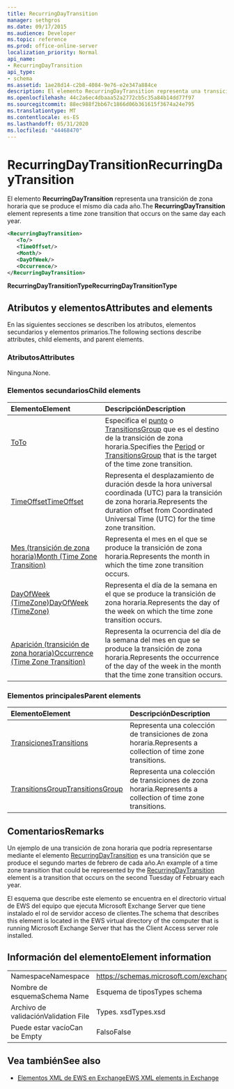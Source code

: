 ```yaml
---
title: RecurringDayTransition
manager: sethgros
ms.date: 09/17/2015
ms.audience: Developer
ms.topic: reference
ms.prod: office-online-server
localization_priority: Normal
api_name:
- RecurringDayTransition
api_type:
- schema
ms.assetid: 1ae28d14-c2b8-4084-9e76-e2e347a884ce
description: El elemento RecurringDayTransition representa una transición de zona horaria que se produce el mismo día cada año.
ms.openlocfilehash: 44c2a6ec4dbaaa52a2772cb5c35a84b14dd77f97
ms.sourcegitcommit: 88ec988f2bb67c1866d06b361615f3674a24e795
ms.translationtype: MT
ms.contentlocale: es-ES
ms.lasthandoff: 05/31/2020
ms.locfileid: "44468470"
---
```

# <a name="recurringdaytransition"></a><span data-ttu-id="4f127-103">RecurringDayTransition</span><span class="sxs-lookup"><span data-stu-id="4f127-103">RecurringDayTransition</span></span>

<span data-ttu-id="4f127-104">El elemento **RecurringDayTransition** representa una transición de zona horaria que se produce el mismo día cada año.</span><span class="sxs-lookup"><span data-stu-id="4f127-104">The **RecurringDayTransition** element represents a time zone transition that occurs on the same day each year.</span></span> 
  
```xml
<RecurringDayTransition>
   <To/>
   <TimeOffset/>
   <Month/>
   <DayOfWeek/>
   <Occurrence/>
</RecurringDayTransition>
```

 <span data-ttu-id="4f127-105">**RecurringDayTransitionType**</span><span class="sxs-lookup"><span data-stu-id="4f127-105">**RecurringDayTransitionType**</span></span>
## <a name="attributes-and-elements"></a><span data-ttu-id="4f127-106">Atributos y elementos</span><span class="sxs-lookup"><span data-stu-id="4f127-106">Attributes and elements</span></span>

<span data-ttu-id="4f127-107">En las siguientes secciones se describen los atributos, elementos secundarios y elementos primarios.</span><span class="sxs-lookup"><span data-stu-id="4f127-107">The following sections describe attributes, child elements, and parent elements.</span></span>
  
### <a name="attributes"></a><span data-ttu-id="4f127-108">Atributos</span><span class="sxs-lookup"><span data-stu-id="4f127-108">Attributes</span></span>

<span data-ttu-id="4f127-109">Ninguna.</span><span class="sxs-lookup"><span data-stu-id="4f127-109">None.</span></span>
  
### <a name="child-elements"></a><span data-ttu-id="4f127-110">Elementos secundarios</span><span class="sxs-lookup"><span data-stu-id="4f127-110">Child elements</span></span>

|<span data-ttu-id="4f127-111">**Elemento**</span><span class="sxs-lookup"><span data-stu-id="4f127-111">**Element**</span></span>|<span data-ttu-id="4f127-112">**Descripción**</span><span class="sxs-lookup"><span data-stu-id="4f127-112">**Description**</span></span>|
|:-----|:-----|
|[<span data-ttu-id="4f127-113">To</span><span class="sxs-lookup"><span data-stu-id="4f127-113">To</span></span>](to.md) <br/> |<span data-ttu-id="4f127-114">Especifica el [punto](period.md) o [TransitionsGroup](transitionsgroup.md) que es el destino de la transición de zona horaria.</span><span class="sxs-lookup"><span data-stu-id="4f127-114">Specifies the [Period](period.md) or [TransitionsGroup](transitionsgroup.md) that is the target of the time zone transition.</span></span>  <br/> |
|[<span data-ttu-id="4f127-115">TimeOffset</span><span class="sxs-lookup"><span data-stu-id="4f127-115">TimeOffset</span></span>](timeoffset.md) <br/> |<span data-ttu-id="4f127-116">Representa el desplazamiento de duración desde la hora universal coordinada (UTC) para la transición de zona horaria.</span><span class="sxs-lookup"><span data-stu-id="4f127-116">Represents the duration offset from Coordinated Universal Time (UTC) for the time zone transition.</span></span>  <br/> |
|[<span data-ttu-id="4f127-117">Mes (transición de zona horaria)</span><span class="sxs-lookup"><span data-stu-id="4f127-117">Month (Time Zone Transition)</span></span>](month-time-zone-transition.md) <br/> |<span data-ttu-id="4f127-118">Representa el mes en el que se produce la transición de zona horaria.</span><span class="sxs-lookup"><span data-stu-id="4f127-118">Represents the month in which the time zone transition occurs.</span></span>  <br/> |
|[<span data-ttu-id="4f127-119">DayOfWeek (TimeZone)</span><span class="sxs-lookup"><span data-stu-id="4f127-119">DayOfWeek (TimeZone)</span></span>](dayofweek-timezone.md) <br/> |<span data-ttu-id="4f127-120">Representa el día de la semana en el que se produce la transición de zona horaria.</span><span class="sxs-lookup"><span data-stu-id="4f127-120">Represents the day of the week on which the time zone transition occurs.</span></span>  <br/> |
|[<span data-ttu-id="4f127-121">Aparición (transición de zona horaria)</span><span class="sxs-lookup"><span data-stu-id="4f127-121">Occurrence (Time Zone Transition)</span></span>](occurrence-time-zone-transition.md) <br/> |<span data-ttu-id="4f127-122">Representa la ocurrencia del día de la semana del mes en que se produce la transición de zona horaria.</span><span class="sxs-lookup"><span data-stu-id="4f127-122">Represents the occurrence of the day of the week in the month that the time zone transition occurs.</span></span>  <br/> |
   
### <a name="parent-elements"></a><span data-ttu-id="4f127-123">Elementos principales</span><span class="sxs-lookup"><span data-stu-id="4f127-123">Parent elements</span></span>

|<span data-ttu-id="4f127-124">**Elemento**</span><span class="sxs-lookup"><span data-stu-id="4f127-124">**Element**</span></span>|<span data-ttu-id="4f127-125">**Descripción**</span><span class="sxs-lookup"><span data-stu-id="4f127-125">**Description**</span></span>|
|:-----|:-----|
|[<span data-ttu-id="4f127-126">Transiciones</span><span class="sxs-lookup"><span data-stu-id="4f127-126">Transitions</span></span>](transitions.md) <br/> |<span data-ttu-id="4f127-127">Representa una colección de transiciones de zona horaria.</span><span class="sxs-lookup"><span data-stu-id="4f127-127">Represents a collection of time zone transitions.</span></span>  <br/> |
|[<span data-ttu-id="4f127-128">TransitionsGroup</span><span class="sxs-lookup"><span data-stu-id="4f127-128">TransitionsGroup</span></span>](transitionsgroup.md) <br/> |<span data-ttu-id="4f127-129">Representa una colección de transiciones de zona horaria.</span><span class="sxs-lookup"><span data-stu-id="4f127-129">Represents a collection of time zone transitions.</span></span>  <br/> |
   
## <a name="remarks"></a><span data-ttu-id="4f127-130">Comentarios</span><span class="sxs-lookup"><span data-stu-id="4f127-130">Remarks</span></span>

<span data-ttu-id="4f127-131">Un ejemplo de una transición de zona horaria que podría representarse mediante el elemento [RecurringDayTransition](recurringdaytransition.md) es una transición que se produce el segundo martes de febrero de cada año.</span><span class="sxs-lookup"><span data-stu-id="4f127-131">An example of a time zone transition that could be represented by the [RecurringDayTransition](recurringdaytransition.md) element is a transition that occurs on the second Tuesday of February each year.</span></span> 
  
<span data-ttu-id="4f127-132">El esquema que describe este elemento se encuentra en el directorio virtual de EWS del equipo que ejecuta Microsoft Exchange Server que tiene instalado el rol de servidor acceso de clientes.</span><span class="sxs-lookup"><span data-stu-id="4f127-132">The schema that describes this element is located in the EWS virtual directory of the computer that is running Microsoft Exchange Server that has the Client Access server role installed.</span></span>
  
## <a name="element-information"></a><span data-ttu-id="4f127-133">Información del elemento</span><span class="sxs-lookup"><span data-stu-id="4f127-133">Element information</span></span>

|||
|:-----|:-----|
|<span data-ttu-id="4f127-134">Namespace</span><span class="sxs-lookup"><span data-stu-id="4f127-134">Namespace</span></span>  <br/> |https://schemas.microsoft.com/exchange/services/2006/types  <br/> |
|<span data-ttu-id="4f127-135">Nombre de esquema</span><span class="sxs-lookup"><span data-stu-id="4f127-135">Schema Name</span></span>  <br/> |<span data-ttu-id="4f127-136">Esquema de tipos</span><span class="sxs-lookup"><span data-stu-id="4f127-136">Types schema</span></span>  <br/> |
|<span data-ttu-id="4f127-137">Archivo de validación</span><span class="sxs-lookup"><span data-stu-id="4f127-137">Validation File</span></span>  <br/> |<span data-ttu-id="4f127-138">Types. xsd</span><span class="sxs-lookup"><span data-stu-id="4f127-138">Types.xsd</span></span>  <br/> |
|<span data-ttu-id="4f127-139">Puede estar vacío</span><span class="sxs-lookup"><span data-stu-id="4f127-139">Can be Empty</span></span>  <br/> |<span data-ttu-id="4f127-140">Falso</span><span class="sxs-lookup"><span data-stu-id="4f127-140">False</span></span>  <br/> |
   
## <a name="see-also"></a><span data-ttu-id="4f127-141">Vea también</span><span class="sxs-lookup"><span data-stu-id="4f127-141">See also</span></span>



- [<span data-ttu-id="4f127-142">Elementos XML de EWS en Exchange</span><span class="sxs-lookup"><span data-stu-id="4f127-142">EWS XML elements in Exchange</span></span>](ews-xml-elements-in-exchange.md)

